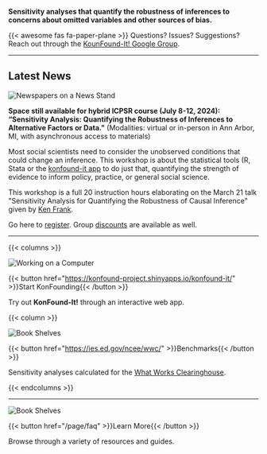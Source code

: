 **Sensitivity analyses that quantify the robustness of inferences to concerns about omitted variables and other sources of bias.**

{{< awesome fas fa-paper-plane >}} Questions? Issues? Suggestions? Reach out through the [KounFound-It! Google Group](https://groups.google.com/g/konfound-it).

---

## Latest News

![Newspapers on a News Stand](img/news.png)

**Space still available for hybrid ICPSR course (July 8-12, 2024): “Sensitivity Analysis: Quantifying the Robustness of Inferences to Alternative Factors or Data."** (Modalities: virtual or in-person in Ann Arbor, MI, with asynchronous access to materials)

Most social scientists need to consider the unobserved conditions that could change an inference. This workshop is about the statistical tools (R,  Stata or the [konfound-it app](https://konfound-project.shinyapps.io/konfound-it/) to do just that, quantifying the strength of evidence to inform policy, practice, or general social science.

This workshop is a full 20 instruction hours elaborating on the March 21 talk "Sensitivity Analysis for Quantifying the Robustness of Causal Inference" given by [Ken Frank](https://education.msu.edu/people/frank-kenneth/).

Go here to [register](https://web.cvent.com/event/6a962cf4-05e7-45fb-8f6f-eafe8c67ce53/websitePage:17e8f24b-550c-4a09-a091-06ccd6f667d5). Group [discounts](https://www.icpsr.umich.edu/web/pages/sumprog/registration.html#:~:text=Discount%20for%20Returning%20ICPSR%20Summer,this%20year&) are available as well.

---

{{< columns >}}

![Working on a Computer](img/computer.png)

{{< button href="https://konfound-project.shinyapps.io/konfound-it/" >}}Start KonFounding{{< /button >}}

Try out **KonFound-It!** through an interactive web app.

{{< column >}}

![Book Shelves](img/bench.png)

{{< button href="https://ies.ed.gov/ncee/wwc/" >}}Benchmarks{{< /button >}}

Sensitivity analyses calculated for the [What Works Clearinghouse](https://ies.ed.gov/ncee/wwc/).

{{< endcolumns >}}

---

![Book Shelves](img/books.png)

{{< button href="/page/faq" >}}Learn More{{< /button >}}

Browse through a variety of resources and guides.
